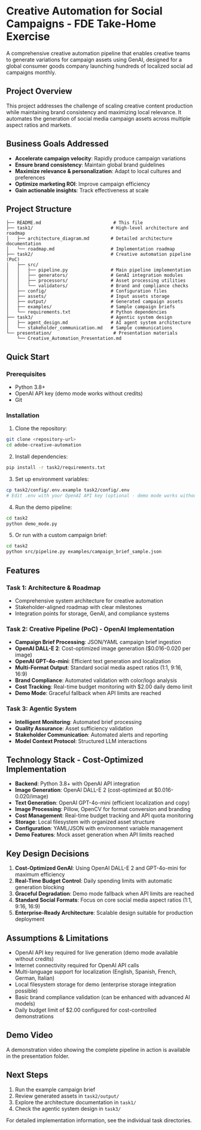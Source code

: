 # Creative Automation for Social Campaigns - FDE Take-Home Exercise

A comprehensive creative automation pipeline that enables creative teams to generate variations for campaign assets using GenAI, designed for a global consumer goods company launching hundreds of localized social ad campaigns monthly.

## Project Overview

This project addresses the challenge of scaling creative content production while maintaining brand consistency and maximizing local relevance. It automates the generation of social media campaign assets across multiple aspect ratios and markets.

## Business Goals Addressed

- **Accelerate campaign velocity**: Rapidly produce campaign variations
- **Ensure brand consistency**: Maintain global brand guidelines
- **Maximize relevance & personalization**: Adapt to local cultures and preferences
- **Optimize marketing ROI**: Improve campaign efficiency
- **Gain actionable insights**: Track effectiveness at scale

## Project Structure

```
├── README.md                           # This file
├── task1/                             # High-level architecture and roadmap
│   ├── architecture_diagram.md        # Detailed architecture documentation
│   └── roadmap.md                     # Implementation roadmap
├── task2/                             # Creative automation pipeline (PoC)
│   ├── src/
│   │   ├── pipeline.py                # Main pipeline implementation
│   │   ├── generators/                # GenAI integration modules
│   │   ├── processors/                # Asset processing utilities
│   │   └── validators/                # Brand and compliance checks
│   ├── config/                        # Configuration files
│   ├── assets/                        # Input assets storage
│   ├── output/                        # Generated campaign assets
│   ├── examples/                      # Sample campaign briefs
│   └── requirements.txt               # Python dependencies
├── task3/                             # Agentic system design
│   ├── agent_design.md                # AI agent system architecture
│   └── stakeholder_communication.md   # Sample communications
└── presentation/                       # Presentation materials
    └── Creative_Automation_Presentation.md
```

## Quick Start

### Prerequisites

- Python 3.8+
- OpenAI API key (demo mode works without credits)
- Git

### Installation

1. Clone the repository:
```bash
git clone <repository-url>
cd adobe-creative-automation
```

2. Install dependencies:
```bash
pip install -r task2/requirements.txt
```

3. Set up environment variables:
```bash
cp task2/config/.env.example task2/config/.env
# Edit .env with your OpenAI API key (optional - demo mode works without)
```

4. Run the demo pipeline:
```bash
cd task2
python demo_mode.py
```

5. Or run with a custom campaign brief:
```bash
cd task2
python src/pipeline.py examples/campaign_brief_sample.json
```

## Features

### Task 1: Architecture & Roadmap
- Comprehensive system architecture for creative automation
- Stakeholder-aligned roadmap with clear milestones
- Integration points for storage, GenAI, and compliance systems

### Task 2: Creative Pipeline (PoC) - OpenAI Implementation
- **Campaign Brief Processing**: JSON/YAML campaign brief ingestion
- **OpenAI DALL-E 2**: Cost-optimized image generation ($0.016-0.020 per image)
- **OpenAI GPT-4o-mini**: Efficient text generation and localization
- **Multi-Format Output**: Standard social media aspect ratios (1:1, 9:16, 16:9)
- **Brand Compliance**: Automated validation with color/logo analysis
- **Cost Tracking**: Real-time budget monitoring with $2.00 daily demo limit
- **Demo Mode**: Graceful fallback when API limits are reached

### Task 3: Agentic System
- **Intelligent Monitoring**: Automated brief processing
- **Quality Assurance**: Asset sufficiency validation
- **Stakeholder Communication**: Automated alerts and reporting
- **Model Context Protocol**: Structured LLM interactions

## Technology Stack - Cost-Optimized Implementation

- **Backend**: Python 3.8+ with OpenAI API integration
- **Image Generation**: OpenAI DALL-E 2 (cost-optimized at $0.016-0.020/image)
- **Text Generation**: OpenAI GPT-4o-mini (efficient localization and copy)
- **Image Processing**: Pillow, OpenCV for format conversion and branding
- **Cost Management**: Real-time budget tracking and API quota monitoring
- **Storage**: Local filesystem with organized asset structure
- **Configuration**: YAML/JSON with environment variable management
- **Demo Features**: Mock asset generation when API limits reached

## Key Design Decisions

1. **Cost-Optimized GenAI**: Using OpenAI DALL-E 2 and GPT-4o-mini for maximum efficiency
2. **Real-Time Budget Control**: Daily spending limits with automatic generation blocking
3. **Graceful Degradation**: Demo mode fallback when API limits are reached
4. **Standard Social Formats**: Focus on core social media aspect ratios (1:1, 9:16, 16:9)
5. **Enterprise-Ready Architecture**: Scalable design suitable for production deployment

## Assumptions & Limitations

- OpenAI API key required for live generation (demo mode available without credits)
- Internet connectivity required for OpenAI API calls
- Multi-language support for localization (English, Spanish, French, German, Italian)
- Local filesystem storage for demo (enterprise storage integration possible)
- Basic brand compliance validation (can be enhanced with advanced AI models)
- Daily budget limit of $2.00 configured for cost-controlled demonstrations

## Demo Video

A demonstration video showing the complete pipeline in action is available in the presentation folder.

## Next Steps

1. Run the example campaign brief
2. Review generated assets in `task2/output/`
3. Explore the architecture documentation in `task1/`
4. Check the agentic system design in `task3/`

For detailed implementation information, see the individual task directories.